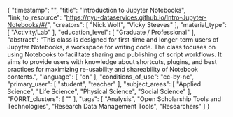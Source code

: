 {
    "timestamp": "",
    "title": "Introduction to Jupyter Notebooks",
    "link_to_resource": "https://nyu-dataservices.github.io/Intro-Jupyter-Notebooks/#/",
    "creators": [
        "Nick Wolf",
        "Vicky Steeves"
    ],
    "material_type": [
        "Activity/Lab"
    ],
    "education_level": [
        "Graduate / Professional"
    ],
    "abstract": "This class is designed for first-time and longer-term users of Jupyter Notebooks, a workspace for writing code. The class focuses on using Notebooks to facilitate sharing and publishing of script workflows. It aims to provide users with knowledge about shortcuts, plugins, and best practices for maximizing re-usability and shareability of Notebook contents.",
    "language": [
        "en"
    ],
    "conditions_of_use": "cc-by-nc",
    "primary_user": [
        "student",
        "teacher"
    ],
    "subject_areas": [
        "Applied Science",
        "Life Science",
        "Physical Science",
        "Social Science"
    ],
    "FORRT_clusters": [
        ""
    ],
    "tags": [
        "Analysis",
        "Open Scholarship Tools and Technologies",
        "Research Data Management Tools",
        "Researchers"
    ]
}